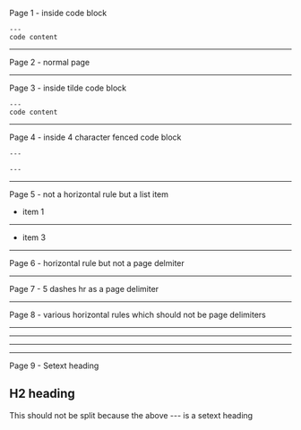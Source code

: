 Page 1 - inside code block

```
---
code content
```

---

Page 2 - normal page

---

Page 3 - inside tilde code block

~~~~
---
code content
~~~~

---

Page 4 - inside 4 character fenced code block

````
---
````

~~~~
---
~~~~

---

Page 5 - not a horizontal rule but a list item

- item 1
- ---
- item 3

---

Page 6 - horizontal rule but not a page delmiter

-----

Page 7 - 5 dashes hr as a page delimiter

---

Page 8 - various horizontal rules which should not be page delimiters

- - - - -
*****
___

---

Page 9 - Setext heading

H2 heading
---

This should not be split because the above --- is a setext heading
